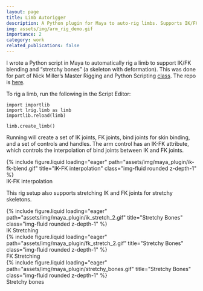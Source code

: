 ```yaml
---
layout: page
title: Limb Autorigger
description: A Python plugin for Maya to auto-rig limbs. Supports IK/FK blending and stretchy bones.
img: assets/img/arm_rig_demo.gif
importance: 2
category: work
related_publications: false
---
```


I wrote a Python script in Maya to automatically rig a limb to support IK/FK blending and “stretchy bones” (a skeleton with deformation). This was done for part of Nick Miller’s Master Rigging and Python Scripting [class](https://www.thegnomonworkshop.com/tutorials/master-rigging-python-scripting-in-maya). The repo is [here](https://github.com/jorjboi/limb-autorigger).

To rig a limb, run the following in the Script Editor:

```
import importlib
import lrig.limb as limb
importlib.reload(limb)

limb.create_limb()
```

Running will create a set of IK joints, FK joints, bind joints for skin binding, and a set of controls and handles. The arm control has an IK-FK attribute, which controls the interpolation of bind joints between IK and FK joints.

<div class="row">
    <div class="col-sm mt-3 mt-md-0">
        {% include figure.liquid loading="eager" path="assets/img/maya_plugin/ik-fk-blend.gif" title="IK-FK interpolation" class="img-fluid rounded z-depth-1" %}
    </div>
</div>
<div class="caption">
    IK-FK interpolation
</div>

This rig setup also supports stretching IK and FK joints for stretchy skeletons.

<div class="row">
    <div class="col-sm mt-3 mt-md-0">
        {% include figure.liquid loading="eager" path="assets/img/maya_plugin/ik_stretch_2.gif" title="Stretchy Bones" class="img-fluid rounded z-depth-1" %}
    </div>
</div>
<div class="caption">
    IK Stretching
</div>

<div class="row">
    <div class="col-sm mt-3 mt-md-0">
        {% include figure.liquid loading="eager" path="assets/img/maya_plugin/fk_stretch_2.gif" title="Stretchy Bones" class="img-fluid rounded z-depth-1" %}
    </div>
</div>
<div class="caption">
    FK Stretching
</div>

<div class="row">
    <div class="col-sm mt-3 mt-md-0">
        {% include figure.liquid loading="eager" path="assets/img/maya_plugin/stretchy_bones.gif" title="Stretchy Bones" class="img-fluid rounded z-depth-1" %}
    </div>
</div>
<div class="caption">
    Stretchy bones
</div>


